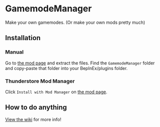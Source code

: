 # GamemodeManager
Make your own gamemodes. (Or make your own mods pretty much)

## Installation

### Manual
Go to [the mod page](https://thunderstore.io/c/lethal-company/) and extract the files. Find the `GamemodeManager` folder and copy-paste that folder into your BepInEx/plugins folder.

### Thunderstore Mod Manager
Click `Install with Mod Manager` on [the mod page](https://thunderstore.io/c/lethal-company/).

## How to do anything
[View the wiki](https://github.com/funtime-foxy1/GamemodeManager/wiki) for more info!
